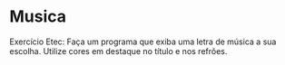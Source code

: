 # Musica

Exercício Etec:
Faça um programa que exiba uma letra de música a sua escolha. Utilize cores em destaque no título e nos refrões.
